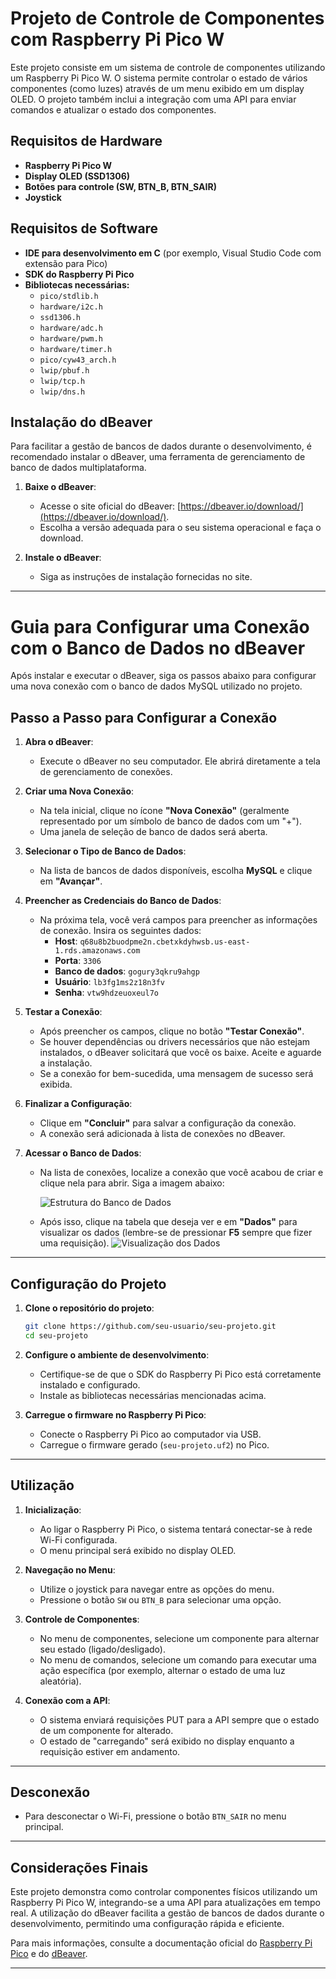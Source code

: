 # Projeto de Controle de Componentes com Raspberry Pi Pico W

Este projeto consiste em um sistema de controle de componentes utilizando um Raspberry Pi Pico W. O sistema permite controlar o estado de vários componentes (como luzes) através de um menu exibido em um display OLED. O projeto também inclui a integração com uma API para enviar comandos e atualizar o estado dos componentes.

## Requisitos de Hardware

- **Raspberry Pi Pico W**
- **Display OLED (SSD1306)**
- **Botões para controle (SW, BTN_B, BTN_SAIR)**
- **Joystick**

## Requisitos de Software

- **IDE para desenvolvimento em C** (por exemplo, Visual Studio Code com extensão para Pico)
- **SDK do Raspberry Pi Pico**
- **Bibliotecas necessárias:**
  - `pico/stdlib.h`
  - `hardware/i2c.h`
  - `ssd1306.h`
  - `hardware/adc.h`
  - `hardware/pwm.h`
  - `hardware/timer.h`
  - `pico/cyw43_arch.h`
  - `lwip/pbuf.h`
  - `lwip/tcp.h`
  - `lwip/dns.h`

## Instalação do dBeaver

Para facilitar a gestão de bancos de dados durante o desenvolvimento, é recomendado instalar o dBeaver, uma ferramenta de gerenciamento de banco de dados multiplataforma.

1. **Baixe o dBeaver**:
   - Acesse o site oficial do dBeaver: [https://dbeaver.io/download/](https://dbeaver.io/download/).
   - Escolha a versão adequada para o seu sistema operacional e faça o download.

2. **Instale o dBeaver**:
   - Siga as instruções de instalação fornecidas no site.

---

# Guia para Configurar uma Conexão com o Banco de Dados no dBeaver

Após instalar e executar o dBeaver, siga os passos abaixo para configurar uma nova conexão com o banco de dados MySQL utilizado no projeto.

## Passo a Passo para Configurar a Conexão

1. **Abra o dBeaver**:
   - Execute o dBeaver no seu computador. Ele abrirá diretamente a tela de gerenciamento de conexões.

2. **Criar uma Nova Conexão**:
   - Na tela inicial, clique no ícone **"Nova Conexão"** (geralmente representado por um símbolo de banco de dados com um "+").
   - Uma janela de seleção de banco de dados será aberta.

3. **Selecionar o Tipo de Banco de Dados**:
   - Na lista de bancos de dados disponíveis, escolha **MySQL** e clique em **"Avançar"**.

4. **Preencher as Credenciais do Banco de Dados**:
   - Na próxima tela, você verá campos para preencher as informações de conexão. Insira os seguintes dados:
     - **Host**: `q68u8b2buodpme2n.cbetxkdyhwsb.us-east-1.rds.amazonaws.com`
     - **Porta**: `3306`
     - **Banco de dados**: `gogury3qkru9ahgp`
     - **Usuário**: `lb3fg1ms2z18n3fv`
     - **Senha**: `vtw9hdzeuoxeul7o`

5. **Testar a Conexão**:
   - Após preencher os campos, clique no botão **"Testar Conexão"**.
   - Se houver dependências ou drivers necessários que não estejam instalados, o dBeaver solicitará que você os baixe. Aceite e aguarde a instalação.
   - Se a conexão for bem-sucedida, uma mensagem de sucesso será exibida.

6. **Finalizar a Configuração**:
   - Clique em **"Concluir"** para salvar a configuração da conexão.
   - A conexão será adicionada à lista de conexões no dBeaver.

7. **Acessar o Banco de Dados**:
   - Na lista de conexões, localize a conexão que você acabou de criar e clique nela para abrir. Siga a imagem abaixo:

     ![Estrutura do Banco de Dados](img1.jpeg)
   - Após isso, clique na tabela que deseja ver e em **"Dados"** para visualizar os dados (lembre-se de pressionar **F5** sempre que fizer uma requisição).
     ![Visualização dos Dados](img2.jpeg)

---

## Configuração do Projeto

1. **Clone o repositório do projeto**:
   ```bash
   git clone https://github.com/seu-usuario/seu-projeto.git
   cd seu-projeto
   ```

2. **Configure o ambiente de desenvolvimento**:
   - Certifique-se de que o SDK do Raspberry Pi Pico está corretamente instalado e configurado.
   - Instale as bibliotecas necessárias mencionadas acima.

3. **Carregue o firmware no Raspberry Pi Pico**:
   - Conecte o Raspberry Pi Pico ao computador via USB.
   - Carregue o firmware gerado (`seu-projeto.uf2`) no Pico.

---

## Utilização

1. **Inicialização**:
   - Ao ligar o Raspberry Pi Pico, o sistema tentará conectar-se à rede Wi-Fi configurada.
   - O menu principal será exibido no display OLED.

2. **Navegação no Menu**:
   - Utilize o joystick para navegar entre as opções do menu.
   - Pressione o botão `SW` ou `BTN_B` para selecionar uma opção.

3. **Controle de Componentes**:
   - No menu de componentes, selecione um componente para alternar seu estado (ligado/desligado).
   - No menu de comandos, selecione um comando para executar uma ação específica (por exemplo, alternar o estado de uma luz aleatória).

4. **Conexão com a API**:
   - O sistema enviará requisições PUT para a API sempre que o estado de um componente for alterado.
   - O estado de "carregando" será exibido no display enquanto a requisição estiver em andamento.

---

## Desconexão

- Para desconectar o Wi-Fi, pressione o botão `BTN_SAIR` no menu principal.

---

## Considerações Finais

Este projeto demonstra como controlar componentes físicos utilizando um Raspberry Pi Pico W, integrando-se a uma API para atualizações em tempo real. A utilização do dBeaver facilita a gestão de bancos de dados durante o desenvolvimento, permitindo uma configuração rápida e eficiente.

Para mais informações, consulte a documentação oficial do [Raspberry Pi Pico](https://www.raspberrypi.com/documentation/microcontrollers/) e do [dBeaver](https://dbeaver.io/docs/).

---
